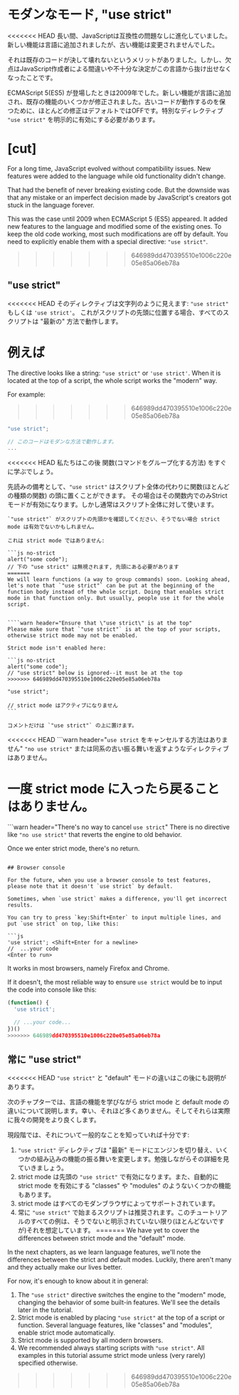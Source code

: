 # モダンなモード, "use strict"

<<<<<<< HEAD
長い間、JavaScriptは互換性の問題なしに進化していました。新しい機能は言語に追加されましたが、古い機能は変更されませんでした。

それは既存のコードが決して壊れないというメリットがありました。しかし、欠点はJavaScript作成者による間違いや不十分な決定がこの言語から抜け出せなくなったことです。

ECMAScript 5(ES5) が登場したときは2009年でした。新しい機能が言語に追加され、既存の機能のいくつかが修正されました。古いコードが動作するのを保つために、ほとんどの修正はデフォルトではOFFです。特別なディレクティブ `"use strict"` を明示的に有効にする必要があります。

[cut]
=======
For a long time, JavaScript evolved without compatibility issues. New features were added to the language while old functionality didn't change.

That had the benefit of never breaking existing code. But the downside was that any mistake or an imperfect decision made by JavaScript's creators got stuck in the language forever.

This was the case until 2009 when ECMAScript 5 (ES5) appeared. It added new features to the language and modified some of the existing ones. To keep the old code working, most such modifications are off by default. You need to explicitly enable them with a special directive: `"use strict"`.
>>>>>>> 646989dd470395510e1006c220e05e85a06eb78a

## "use strict" 

<<<<<<< HEAD
そのディレクティブは文字列のように見えます: `"use strict"` もしくは `'use strict'`。 これがスクリプトの先頭に位置する場合、すべてのスクリプトは "最新の" 方法で動作します。

例えば
=======
The directive looks like a string: `"use strict"` or `'use strict'`. When it is located at the top of a script, the whole script works the "modern" way.

For example:
>>>>>>> 646989dd470395510e1006c220e05e85a06eb78a

```js
"use strict";

// このコードはモダンな方法で動作します。
...
```

<<<<<<< HEAD
私たちはこの後 関数(コマンドをグループ化する方法) をすぐに学ぶでしょう。

先読みの備考として、`"use strict"` はスクリプト全体の代わりに関数(ほとんどの種類の関数) の頭に置くことができます。
その場合はその関数内でのみStrictモードが有効になります。しかし通常はスクリプト全体に対して使います。


````warn header="\"use strict\" が先頭にあることを保証してください"
`"use strict"` がスクリプトの先頭かを確認してください、そうでない場合 strict mode は有効でないかもしれません。

これは strict mode ではありません:

```js no-strict
alert("some code");
// 下の "use strict" は無視されます, 先頭にある必要があります
=======
We will learn functions (a way to group commands) soon. Looking ahead, let's note that `"use strict"` can be put at the beginning of the function body instead of the whole script. Doing that enables strict mode in that function only. But usually, people use it for the whole script.


````warn header="Ensure that \"use strict\" is at the top"
Please make sure that `"use strict"` is at the top of your scripts, otherwise strict mode may not be enabled.

Strict mode isn't enabled here:

```js no-strict
alert("some code");
// "use strict" below is ignored--it must be at the top
>>>>>>> 646989dd470395510e1006c220e05e85a06eb78a

"use strict";

// strict mode はアクティブになりません
```

コメントだけは `"use strict"` の上に置けます。
````

<<<<<<< HEAD
```warn header="`use strict` をキャンセルする方法はありません"
`"no use strict"` または同系の古い振る舞いを返すようなディレクティブはありません。

一度 strict mode に入ったら戻ることはありません。
=======
```warn header="There's no way to cancel `use strict`"
There is no directive like `"no use strict"` that reverts the engine to old behavior.

Once we enter strict mode, there's no return.
```

## Browser console

For the future, when you use a browser console to test features, please note that it doesn't `use strict` by default.

Sometimes, when `use strict` makes a difference, you'll get incorrect results.

You can try to press `key:Shift+Enter` to input multiple lines, and put `use strict` on top, like this:

```js
'use strict'; <Shift+Enter for a newline>
//  ...your code
<Enter to run>
```

It works in most browsers, namely Firefox and Chrome.

If it doesn't, the most reliable way to ensure `use strict` would be to input the code into console like this:

```js
(function() {
  'use strict';

  // ...your code...
})()
>>>>>>> 646989dd470395510e1006c220e05e85a06eb78a
```

## 常に "use strict" 

<<<<<<< HEAD
`"use strict"` と "default" モードの違いはこの後にも説明があります。

次のチャプターでは、言語の機能を学びながら strict mode と default mode の違いについて説明します。幸い、それほど多くありません。そしてそれらは実際に我々の開発をより良くします。

現段階では、それについて一般的なことを知っていれば十分です:

1. `"use strict"` ディレクティブは "最新" モードにエンジンを切り替え、いくつかの組み込みの機能の振る舞いを変更します。勉強しながらその詳細を見ていきましょう。
2. strict mode は先頭の `"use strict"` で有効になります。また、自動的に strict mode を有効にする "classes" や "modules" のようないくつかの機能もあります。
3. strict mode はすべてのモダンブラウザによってサポートされています。
4. 常に `"use strict"` で始まるスクリプトは推奨されます。このチュートリアルのすべての例は、そうでないと明示されていない限り(ほとんどないですが)それを想定しています。
=======
We have yet to cover the differences between strict mode and the "default" mode.

In the next chapters, as we learn language features, we'll note the differences between the strict and default modes. Luckily, there aren't many and they actually make our lives better.

For now, it's enough to know about it in general:

1. The `"use strict"` directive switches the engine to the "modern" mode, changing the behavior of some built-in features. We'll see the details later in the tutorial.
2. Strict mode is enabled by placing `"use strict"` at the top of a script or function. Several language features, like "classes" and "modules", enable strict mode automatically.
3. Strict mode is supported by all modern browsers.
4. We recommended always starting scripts with `"use strict"`. All examples in this tutorial assume strict mode unless (very rarely) specified otherwise.
>>>>>>> 646989dd470395510e1006c220e05e85a06eb78a
